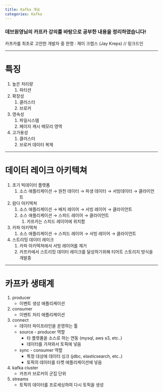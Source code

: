 ```yaml
---
title: Kafka 개요
categories: Kafka
---
```


### **데브원영**님의 카프카 강의를 바탕으로 공부한 내용을 정리하였습니다!

카프카를 최초로 고안한 개발자 중 한명 : 제이 크랩스 (Jay Kreps) // 링크드인

---

# 특징

1. 높은 처리량
    1. 파티션
2. 확장성
    1. 클러스터
    2. 브로커
3. 영속성
    1. 파일시스템
    2. 페이지 캐시 메모리 영역
4. 고가용성
    1. 클러스터
    2. 브로커 데이터 복제

---

# 데이터 레이크 아키텍쳐

1. 초기 빅데이터 플랫폼
    1. 소스 애플리케이션 → 원천 데이터 → 파생 데이터 → 서빙데이터 → 클라이언트
2. 람다 아키텍쳐
    1. 소스 애플리케이션 → 배치 레이어 → 서빙 레이어 → 클라이언트
    2. 소스 애플리케이션 → 스피드 레이어 → 클라이언트
        1. 카프카는 스피드 레이어에 위치함
3. 카파 아키텍쳐
    1. 소스 애플리케이션 → 스피드 레이어 → 서빙 레이어 → 클라이언트
4. 스트리밍 데이터 레이크
    1. 카파 아키텍쳐에서 서빙 레이어를 제거
    2. 카프카에서 스트리밍 데이터 레이크를 달성하기위해 티어트 스토리지 방식을 개발중
    

---

# 카프카 생태계

1. producer
    - 이벤트 생성 애플리케이션
2. consumer
    - 이벤트 처리 애플리케이션
3. connect
    - 데이터 파이프라인을 운영하는 툴
    - source - producer 역할
        - 타 플랫폼을 소스로 하는 연동 (mysql, aws s3, etc..)
        - 데이터를 가져와서 토픽에 넣음
    - sync - consumer 역할
        - 특정 대상에 데이터 싱크 (jdbc, elasticsearch, etc..)
        - 토픽의 데이터를 타켓 애플리케이션에 넣음
4. kafka cluster
    - 카프카 브로커의 군집 단위
5. streams
    - 토픽의 데이터를 프로세싱하여 다시 토픽을 생성